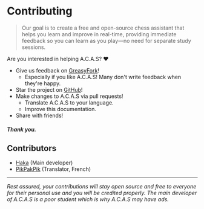 # Contributing

>Our goal is to create a free and open-source chess assistant that helps you learn and improve in real-time, providing immediate feedback so you can learn as you play—no need for separate study sessions.

Are you interested in helping A.C.A.S? ❤️

- Give us feedback on [GreasyFork](https://greasyfork.org/en/scripts/459137-1-chess-assistant-a-c-a-s-advanced-chess-assistance-system/feedback)!
    - Especially if you like A.C.A.S! Many don't write feedback when they're happy.
- Star the project on [GitHub](https://github.com/Psyyke/A.C.A.S)!
- Make changes to A.C.A.S via pull requests!
    - Translate A.C.A.S to your language.
    - Improve this documentation.
- Share with friends!

##### Thank you.

## Contributors

- [Haka](https://github.com/Hakorr) (Main developer)
- [PikPakPik](https://github.com/PikPakPik) (Translator, French)

--- 

*Rest assured, your contributions will stay open source and free to everyone for their personal use and you will be credited properly. The main developer of A.C.A.S is a poor student which is why A.C.A.S may have ads.*